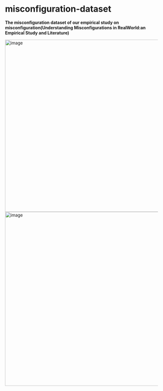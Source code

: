 # misconfiguration-dataset
**The misconfiguration dataset of our empirical study on misconfiguration(Understanding Misconfigurations in RealWorld:an Empirical Study and Literature)**


<img width="565" alt="image" src="https://user-images.githubusercontent.com/100891211/158806111-4f84f835-2298-4108-ad05-18992b6a6ded.png">

<img width="571" alt="image" src="https://user-images.githubusercontent.com/100891211/158806178-9134fc47-3787-46a0-b81f-6659acc6402c.png">
